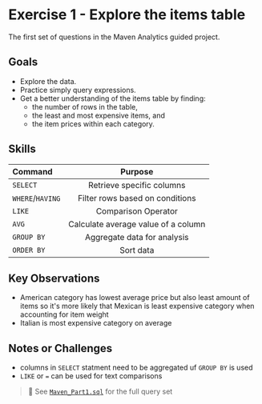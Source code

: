 # Exercise 1 - Explore the items table
The first set of questions in the Maven Analytics guided project.


## Goals
- Explore the data.
- Practice simply query expressions.
- Get a better understanding of the items table by finding:
    - the number of rows in the table,
    - the least and most expensive items, and
    - the item prices within each category.

## Skills
|Command|Purpose|
|:---|:---:|
|`SELECT`|Retrieve specific columns|
|`WHERE`/`HAVING`|Filter rows based on conditions|
|`LIKE`|Comparison Operator|
| `AVG` | Calculate average value of a column |
|`GROUP BY`|Aggregate data for analysis|
|`ORDER BY`|Sort data|

## Key Observations
- American category has lowest average price but also least amount of items so it's more likely that Mexican is least expensive category when accounting for item weight
- Italian is most expensive category on average

## Notes or Challenges
- columns in `SELECT` statment need to be aggregated uf `GROUP BY` is used
- `LIKE` or `=` can be used for text comparisons

> 📝 See [`Maven_Part1.sql`](../code/Maven_Part1.sql) for the full query set
